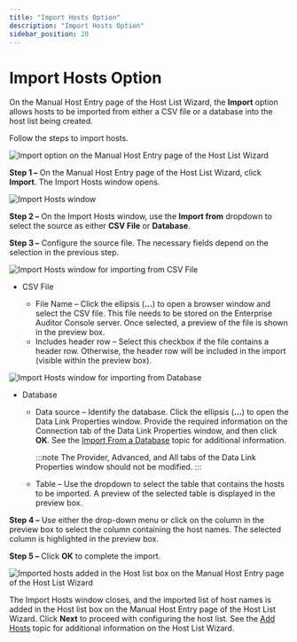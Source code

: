 ```yaml
---
title: "Import Hosts Option"
description: "Import Hosts Option"
sidebar_position: 20
---
```


# Import Hosts Option

On the Manual Host Entry page of the Host List Wizard, the **Import** option allows hosts to be
imported from either a CSV file or a database into the host list being created.

Follow the steps to import hosts.

![Import option on the Manual Host Entry page of the Host List Wizard](/img/product_docs/accessanalyzer/11.6/admin/hostmanagement/actions/hostlistwizardimport.webp)

**Step 1 –** On the Manual Host Entry page of the Host List Wizard, click **Import**. The Import
Hosts window opens.

![Import Hosts window](/img/product_docs/accessanalyzer/11.6/admin/hostmanagement/actions/importhosts.webp)

**Step 2 –** On the Import Hosts window, use the **Import from** dropdown to select the source as
either **CSV File** or **Database**.

**Step 3 –** Configure the source file. The necessary fields depend on the selection in the previous
step.

![Import Hosts window for importing from CSV File](/img/product_docs/accessanalyzer/11.6/admin/hostmanagement/actions/importhostscsv.webp)

- CSV File

    - File Name – Click the ellipsis (**…**) to open a browser window and select the CSV file. This
      file needs to be stored on the Enterprise Auditor Console server. Once selected, a preview of
      the file is shown in the preview box.
    - Includes header row – Select this checkbox if the file contains a header row. Otherwise, the
      header row will be included in the import (visible within the preview box).

![Import Hosts window for importing from Database](/img/product_docs/accessanalyzer/11.6/admin/hostmanagement/actions/importhostsdatabase.webp)

- Database

    - Data source – Identify the database. Click the ellipsis (**…**) to open the Data Link
      Properties window. Provide the required information on the Connection tab of the Data Link
      Properties window, and then click **OK**. See the
      [Import From a Database](/docs/accessanalyzer/11.6/admin/hostdiscovery/wizard/database.md)
      topic for additional information.

        :::note
        The Provider, Advanced, and All tabs of the Data Link Properties window should not
        be modified.
        :::


    - Table – Use the dropdown to select the table that contains the hosts to be imported. A preview
      of the selected table is displayed in the preview box.

**Step 4 –** Use either the drop-down menu or click on the column in the preview box to select the
column containing the host names. The selected column is highlighted in the preview box.

**Step 5 –** Click **OK** to complete the import.

![Imported hosts added in the Host list box on the Manual Host Entry page of the Host List Wizard](/img/product_docs/accessanalyzer/11.6/admin/hostmanagement/actions/importhostscomplete.webp)

The Import Hosts window closes, and the imported list of host names is added in the Host list box on
the Manual Host Entry page of the Host List Wizard. Click **Next** to proceed with configuring the
host list. See the
[Add Hosts](/docs/accessanalyzer/11.6/admin/hostmanagement/actions/add.md)
topic for additional information on the Host List Wizard.
